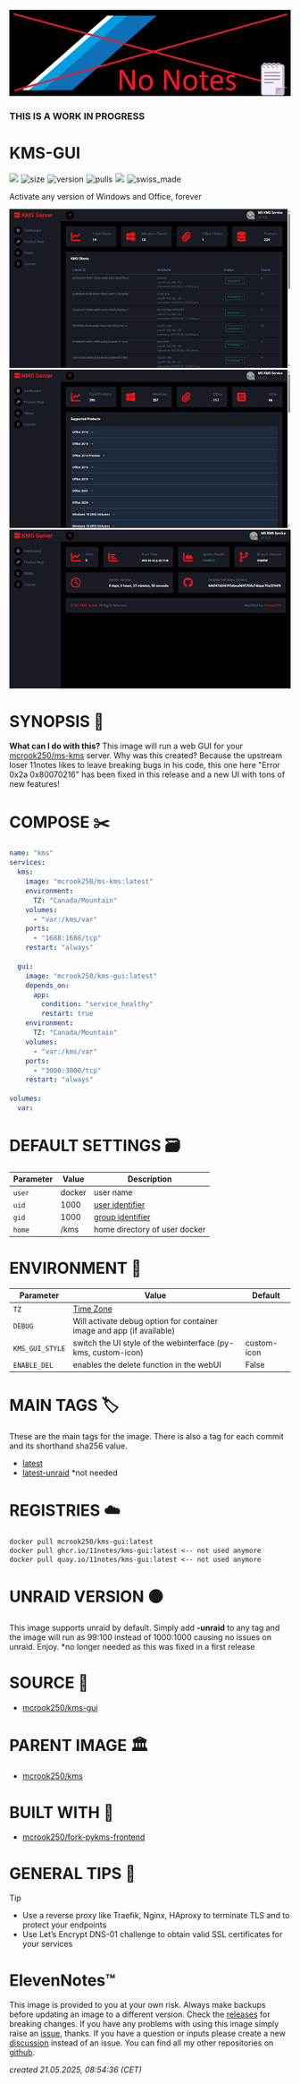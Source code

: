 ![banner](https://github.com/mcrook250/docker-kms-gui/blob/master/img/banner.png?raw=true)

### THIS IS A WORK IN PROGRESS ###

# KMS-GUI
[<img src="https://img.shields.io/badge/github-source-blue?logo=github&color=040308">](https://github.com/11notes/docker-KMS-GUI)![5px](https://github.com/11notes/defaults/blob/main/static/img/transparent5x2px.png?raw=true)![size](https://img.shields.io/docker/image-size/11notes/kms-gui/latest?color=0eb305)![5px](https://github.com/11notes/defaults/blob/main/static/img/transparent5x2px.png?raw=true)![version](https://img.shields.io/docker/v/11notes/kms-gui/latest?color=eb7a09)![5px](https://github.com/11notes/defaults/blob/main/static/img/transparent5x2px.png?raw=true)![pulls](https://img.shields.io/docker/pulls/11notes/kms-gui?color=2b75d6)![5px](https://github.com/11notes/defaults/blob/main/static/img/transparent5x2px.png?raw=true)[<img src="https://img.shields.io/github/issues/11notes/docker-KMS-GUI?color=7842f5">](https://github.com/11notes/docker-KMS-GUI/issues)![5px](https://github.com/11notes/defaults/blob/main/static/img/transparent5x2px.png?raw=true)![swiss_made](https://img.shields.io/badge/Swiss_Made-FFFFFF?labelColor=FF0000&logo=data:image/svg%2bxml;base64,PHN2ZyB2ZXJzaW9uPSIxIiB3aWR0aD0iNTEyIiBoZWlnaHQ9IjUxMiIgdmlld0JveD0iMCAwIDMyIDMyIiB4bWxucz0iaHR0cDovL3d3dy53My5vcmcvMjAwMC9zdmciPjxwYXRoIGQ9Im0wIDBoMzJ2MzJoLTMyeiIgZmlsbD0iI2YwMCIvPjxwYXRoIGQ9Im0xMyA2aDZ2N2g3djZoLTd2N2gtNnYtN2gtN3YtNmg3eiIgZmlsbD0iI2ZmZiIvPjwvc3ZnPg==)

Activate any version of Windows and Office, forever

![Web GUI](https://github.com/mcrook250/docker-KMS-GUI/blob/master/img/kms-dash1.jpg?raw=true)
![Web GUI](https://github.com/mcrook250/docker-KMS-GUI/blob/master/img/kms-dash2.jpg?raw=true)
![Web GUI](https://github.com/mcrook250/docker-KMS-GUI/blob/master/img/kms-dash3.jpg?raw=true)


# SYNOPSIS 📖
**What can I do with this?** This image will run a web GUI for your [mcrook250/ms-kms](https://hub.docker.com/r/mcrook250/ms-kms) server. Why was this created? Because the upstream loser 11notes likes to leave breaking bugs in his code, this one here "Error 0x2a 0x80070216" has been fixed in this release and a new UI with tons of new features!

# COMPOSE ✂️
```yaml
name: "kms"
services:
  kms:
    image: "mcrook250/ms-kms:latest"
    environment:
      TZ: "Canada/Mountain"
    volumes:
      - "var:/kms/var"
    ports:
      - "1688:1688/tcp"
    restart: "always"

  gui:
    image: "mcrook250/kms-gui:latest"
    depends_on:
      app:
        condition: "service_healthy"
        restart: true
    environment:
      TZ: "Canada/Mountain"
    volumes:
      - "var:/kms/var"
    ports:
      - "3000:3000/tcp"
    restart: "always"

volumes:
  var:
```

# DEFAULT SETTINGS 🗃️
| Parameter | Value | Description |
| --- | --- | --- |
| `user` | docker | user name |
| `uid` | 1000 | [user identifier](https://en.wikipedia.org/wiki/User_identifier) |
| `gid` | 1000 | [group identifier](https://en.wikipedia.org/wiki/Group_identifier) |
| `home` | /kms | home directory of user docker |

# ENVIRONMENT 📝
| Parameter | Value | Default |
| --- | --- | --- |
| `TZ` | [Time Zone](https://en.wikipedia.org/wiki/List_of_tz_database_time_zones) | |
| `DEBUG` | Will activate debug option for container image and app (if available) | |
| `KMS_GUI_STYLE` | switch the UI style of the webinterface (py-kms, custom-icon) | custom-icon |
| `ENABLE_DEL` | enables the delete function in the webUI | False |

# MAIN TAGS 🏷️
These are the main tags for the image. There is also a tag for each commit and its shorthand sha256 value.

* [latest](https://hub.docker.com/r/mcrook250/docker-kms-gui/tags?name=latest)
* [latest-unraid](https://hub.docker.com/r/mcrook250/docker-kms-gui/tags?name=latest-unraid) *not needed

# REGISTRIES ☁️
```
docker pull mcrook250/kms-gui:latest
docker pull ghcr.io/11notes/kms-gui:latest <-- not used anymore
docker pull quay.io/11notes/kms-gui:latest <-- not used anymore
```

# UNRAID VERSION 🟠
This image supports unraid by default. Simply add **-unraid** to any tag and the image will run as 99:100 instead of 1000:1000 causing no issues on unraid. Enjoy.
*no longer needed as this was fixed in a first release

# SOURCE 💾
* [mcrook250/kms-gui](https://github.com/mcrook250/docker-KMS-GUI)

# PARENT IMAGE 🏛️
* [mcrook250/kms](https://github.com/mcrook250/ms-kms)

# BUILT WITH 🧰
* [mcrook250/fork-pykms-frontend](https://github.com/mcrook250/fork-pykms-frontend)


# GENERAL TIPS 📌
> [!TIP]
>* Use a reverse proxy like Traefik, Nginx, HAproxy to terminate TLS and to protect your endpoints
>* Use Let’s Encrypt DNS-01 challenge to obtain valid SSL certificates for your services

# ElevenNotes™️
This image is provided to you at your own risk. Always make backups before updating an image to a different version. Check the [releases](https://github.com/mcrook250/docker-kms-gui/releases) for breaking changes. If you have any problems with using this image simply raise an [issue](https://github.com/11notes/docker-kms-gui/issues), thanks. If you have a question or inputs please create a new [discussion](https://github.com/mcrook250/docker-kms-gui/discussions) instead of an issue. You can find all my other repositories on [github](https://github.com/mcrook250?tab=repositories).

*created 21.05.2025, 08:54:36 (CET)*
